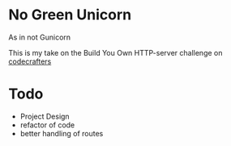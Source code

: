 # No Green Unicorn 
As in not Gunicorn


This is my take on the Build You Own HTTP-server challenge on [codecrafters](https://app.codecrafters.io/courses/http-server)


# Todo

- Project Design
- refactor of code
- better handling of routes
